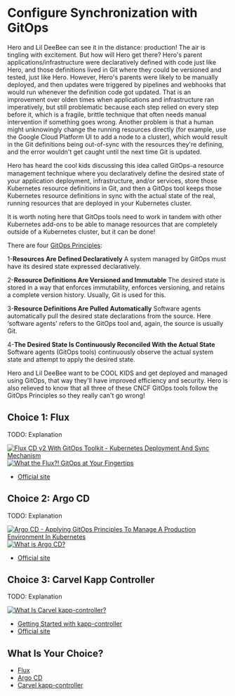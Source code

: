 # Configure Synchronization with GitOps

Hero and Lil DeeBee can see it in the distance: production! The air is tingling with excitement. But how will Hero get there? Hero's parent applications/infrastructure were declaratively defined with code just like Hero, and those definitions lived in Git where they could be versioned and tested, just like Hero. However, Hero's parents were likely to be manually deployed, and then updates were triggered by pipelines and webhooks that would run whenever the definition code got updated. That is an improvement over olden times when applications and infrastructure ran imperatively, but still problematic because each step relied on every step before it, which is a fragile, brittle technique that often needs manual intervention if something goes wrong. Another problem is that a human might unknowingly change the running resources directly (for example, use the Google Cloud Platform UI to add a node to a cluster), which would result in the Git definitions being out-of-sync with the resources they're defining, and the error wouldn't get caught until the next time Git is updated. 

Hero has heard the cool kids discussing this idea called GitOps⎯a resource management technique where you declaratively define the desired state of your application deployment, infrastructure, and/or services, store those Kubernetes resource definitions in Git, and then a GitOps tool keeps those Kubernetes resource definitions in sync with the actual state of the real, running resources that are deployed in your Kubernetes cluster. 

It is worth noting here that GitOps tools need to work in tandem with other Kubernetes add-ons to be able to manage resources that are completely outside of a Kubernetes cluster, but it can be done!

There are four [GitOps Principles](https://opengitops.dev/):

1-**Resources Are Defined Declaratively**
A system managed by GitOps must have its desired state expressed declaratively.

2-**Resource Definitions Are Versioned and Immutable**
The desired state is stored in a way that enforces immutability, enforces versioning, and retains a complete version history. Usually, Git is used for this.

3-**Resource Definitions Are Pulled Automatically**
Software agents automatically pull the desired state declarations from the source. Here ‘software agents' refers to the GitOps tool and, again, the source is usually Git.

4-**The Desired State Is Continuously Reconciled With the Actual State**
Software agents (GitOps tools) continuously observe the actual system state and attempt to apply the desired state.

Hero and Lil DeeBee want to be COOL KIDS and get deployed and managed using GitOps, that way they'll have improved efficiency and security. Hero is also relieved to know that all three of these CNCF GitOps tools follow the GitOps Principles so they really can't go wrong!

## Choice 1: Flux

TODO: Explanation

[![Flux CD v2 With GitOps Toolkit - Kubernetes Deployment And Sync Mechanism](https://img.youtube.com/vi/R6OeIgb7lUI/0.jpg)](https://youtu.be/R6OeIgb7lUI)
[![What the Flux?! GitOps at Your Fingertips](https://img.youtube.com/vi/_8Zobz7qbqo/0.jpg)](https://via.vmw.com/Flux)
* [Official site](https://fluxcd.io)

## Choice 2: Argo CD

TODO: Explanation

[![Argo CD - Applying GitOps Principles To Manage A Production Environment In Kubernetes](https://img.youtube.com/vi/vpWQeoaiRM4/0.jpg)](https://youtu.be/vpWQeoaiRM4)
[![What is Argo CD?](https://img.youtube.com/vi/fQ9846hRiFo/0.jpg)](https://via.vmw.com/ArgoCD)
* [Official site](https://argoproj.github.io/cd)

## Choice 3: Carvel Kapp Controller

TODO: Explanation

[![What Is Carvel kapp-controller?](https://img.youtube.com/vi/Bc0VrKQsJAo/0.jpg)](https://via.vmw.com/kappcontroller)
* [Getting Started with kapp-controller](https://tanzu.vmware.com/developer/guides/kapp-controller-gs/)
* [Official site](https://carvel.dev/kapp-controller)

## What Is Your Choice?

* [Flux](flux.md)
* [Argo CD](argocd.md)
* [Carvel kapp-controller](kapp.md)